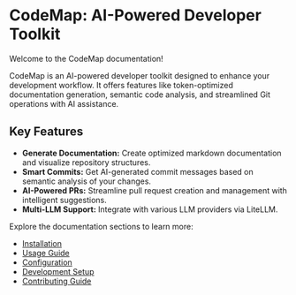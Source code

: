 # CodeMap: AI-Powered Developer Toolkit

Welcome to the CodeMap documentation!

CodeMap is an AI-powered developer toolkit designed to enhance your development workflow. It offers features like token-optimized documentation generation, semantic code analysis, and streamlined Git operations with AI assistance.

## Key Features

- **Generate Documentation:** Create optimized markdown documentation and visualize repository structures.
- **Smart Commits:** Get AI-generated commit messages based on semantic analysis of your changes.
- **AI-Powered PRs:** Streamline pull request creation and management with intelligent suggestions.
- **Multi-LLM Support:** Integrate with various LLM providers via LiteLLM.

Explore the documentation sections to learn more:

- [Installation](installation.md)
- [Usage Guide](usage/index.md)
- [Configuration](usage/configuration.md)
- [Development Setup](contributing/index.md)
- [Contributing Guide](contributing/guidelines.md)